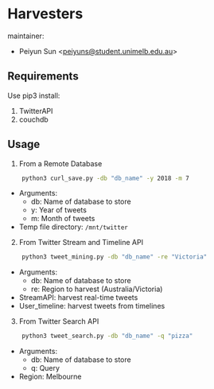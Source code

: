 # Harvesters
maintainer:
- Peiyun Sun \<peiyuns@student.unimelb.edu.au\>
## Requirements
Use pip3 install:
1. TwitterAPI
2. couchdb


## Usage
1. From a Remote Database
```bash
    python3 curl_save.py -db "db_name" -y 2018 -m 7
```
* Arguments: 
    * db: Name of database to store
    * y: Year of tweets
    * m: Month of tweets
* Temp file directory: `/mnt/twitter`

2. From Twitter Stream and Timeline API
```bash
    python3 tweet_mining.py -db "db_name" -re "Victoria"
```
* Arguments: 
    * db: Name of database to store
    * re: Region to harvest (Australia/Victoria)
* StreamAPI: harvest real-time tweets
* User_timeline: harvest tweets from timelines

3. From Twitter Search API
```bash
    python3 tweet_search.py -db "db_name" -q "pizza"
```
* Arguments: 
    * db: Name of database to store
    * q: Query
* Region: Melbourne